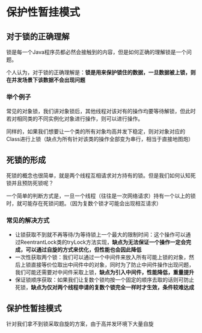 # 保护性暂挂模式


## 对于锁的正确理解

锁是每一个Java程序员都必然会接触到的内容，但是如何正确的理解锁是一个问题。

个人认为，对于锁的正确理解是：**锁是用来保护锁住的数据，一旦数据被上锁，则在并发场景下该数据不会出现问题**

### 举个例子

常见的对象锁，我们讲对象锁后，其他线程对该对有的操作均要等待解锁，但此时若对相同类的不同实例化对象进行操作，则可以进行操作。

同样的，如果我们想要让一个类的所有对象均高并发下稳定，则对对象对应的Class进行上锁（缺点为所有针对该类的操作全部变为串行，相当于直接地图炮）


## 死锁的形成

死锁的概念也很简单，就是两个线程互相请求对方持有的锁。但是我们如何认知死锁并且预防死锁呢？

一个简单的判断方式是，一旦一个线程（往往是一次网络请求）持有一个以上的锁时，就可能存在死锁问题。（因为复数个锁才可能会出现相互请求）

### 常见的解决方式

* 让锁获取不到就不再等待/为等待锁上一个最大的限制时间：这个操作可以通过ReentrantLock类的tryLock方法实现，**缺点为无法保证一个操作一定会完成，可以通过自旋的方式来优化，但性能也会因此降低**
* 一次性获取两个锁：我们可以通过一个中间件来放入所有可能上锁的对象，然后上锁直接等价位取出中间件中的对象，同时为了防止中间件操作出现问题，我们可能还需要对中间件采取上锁，**缺点为引入中间件，性能降低，重量提升**
* 保证锁顺序获取：如果我们让复数个锁均按一个固定的顺序去取的话则可防止死锁，**缺点为仅对两个线程申请的复数个锁完全一样时才生效，条件较难达成**

## 保护性暂挂模式

针对我们拿不到锁采取自旋的方案，由于高并发环境下大量自旋
